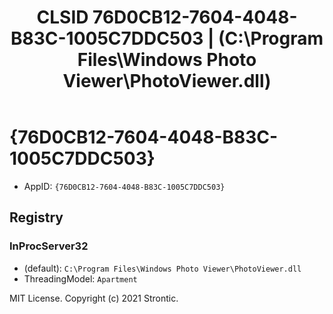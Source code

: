 ﻿---
title: "CLSID 76D0CB12-7604-4048-B83C-1005C7DDC503 | (C:\\Program Files\\Windows Photo Viewer\\PhotoViewer.dll)"
excerpt: What is COM-Object CLSID 76D0CB12-7604-4048-B83C-1005C7DDC503?
---

# {76D0CB12-7604-4048-B83C-1005C7DDC503}

* AppID: `{76D0CB12-7604-4048-B83C-1005C7DDC503}`

## Registry


### InProcServer32

* (default): `C:\Program Files\Windows Photo Viewer\PhotoViewer.dll`
* ThreadingModel: `Apartment`

MIT License. Copyright (c) 2021 Strontic.


